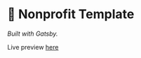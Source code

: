 # 🚀 Nonprofit Template
*Built with Gatsby.*

Live preview [here](https://quizzical-goldstine-c833fa.netlify.app/)